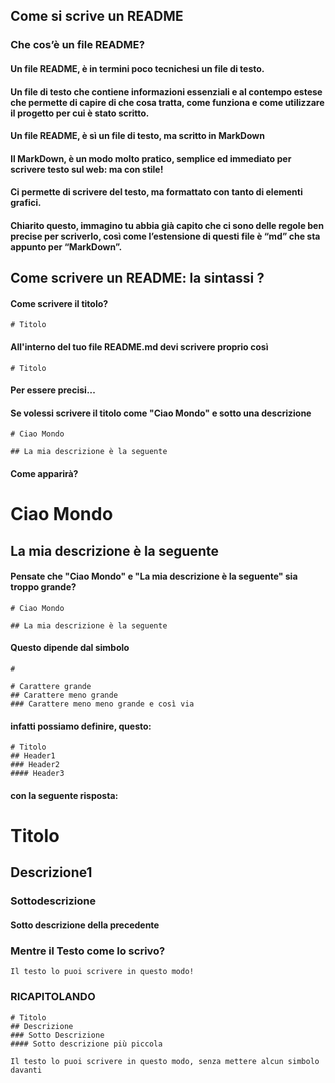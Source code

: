 ## Come si scrive un README

### Che cos’è un file README?
#### Un file README, è in termini poco tecnichesi un file di testo.

#### Un file di testo che contiene informazioni essenziali e al contempo estese che permette di capire di che cosa tratta, come funziona e come utilizzare il progetto per cui è stato scritto.

#### Un file README, è sì un file di testo, ma scritto in MarkDown

#### Il MarkDown, è un modo molto pratico, semplice ed immediato per scrivere testo sul web: ma con stile!

#### Ci permette di scrivere del testo, ma formattato con tanto di elementi grafici.

#### Chiarito questo, immagino tu abbia già capito che ci sono delle regole ben precise per scriverlo, così come l’estensione di questi file è “md” che sta appunto per “MarkDown”.

## Come scrivere un README: la sintassi ?

#### Come scrivere il titolo?

```
# Titolo

```
#### All'interno del tuo file README.md devi scrivere proprio così

```
# Titolo

```

#### Per essere precisi...

#### Se volessi scrivere il titolo come "Ciao Mondo" e sotto una descrizione

```
# Ciao Mondo

## La mia descrizione è la seguente

```
#### Come apparirà?

# Ciao Mondo
## La mia descrizione è la seguente

#### Pensate che "Ciao Mondo" e "La mia descrizione è la seguente" sia troppo grande?

```
# Ciao Mondo

## La mia descrizione è la seguente

```

#### Questo dipende dal simbolo

```
#

# Carattere grande
## Carattere meno grande
### Carattere meno meno grande e così via

```

#### infatti possiamo definire, questo:

```
# Titolo
## Header1
### Header2
#### Header3

```

#### con la seguente risposta:

# Titolo
## Descrizione1
### Sottodescrizione
#### Sotto descrizione della precedente

### Mentre il Testo come lo scrivo?

```
Il testo lo puoi scrivere in questo modo!

```

### RICAPITOLANDO

```
# Titolo
## Descrizione
### Sotto Descrizione
#### Sotto descrizione più piccola

Il testo lo puoi scrivere in questo modo, senza mettere alcun simbolo davanti

```